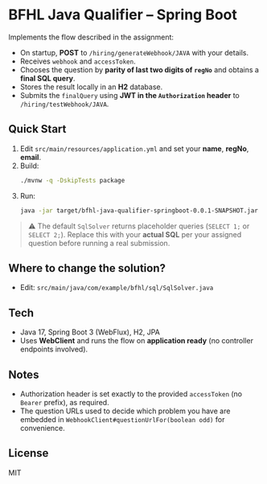 
# BFHL Java Qualifier – Spring Boot

Implements the flow described in the assignment:

- On startup, **POST** to `/hiring/generateWebhook/JAVA` with your details.
- Receives `webhook` and `accessToken`.
- Chooses the question by **parity of last two digits of `regNo`** and obtains a **final SQL query**.
- Stores the result locally in an **H2** database.
- Submits the `finalQuery` using **JWT in the `Authorization` header** to `/hiring/testWebhook/JAVA`.

## Quick Start

1. Edit `src/main/resources/application.yml` and set your **name**, **regNo**, **email**.
2. Build:
   ```bash
   ./mvnw -q -DskipTests package
   ```
3. Run:
   ```bash
   java -jar target/bfhl-java-qualifier-springboot-0.0.1-SNAPSHOT.jar
   ```

> ⚠️ The default `SqlSolver` returns placeholder queries (`SELECT 1;` or `SELECT 2;`). Replace this with your **actual SQL** per your assigned question before running a real submission.

## Where to change the solution?

- Edit: `src/main/java/com/example/bfhl/sql/SqlSolver.java`

## Tech

- Java 17, Spring Boot 3 (WebFlux), H2, JPA
- Uses **WebClient** and runs the flow on **application ready** (no controller endpoints involved).

## Notes

- Authorization header is set exactly to the provided `accessToken` (no `Bearer` prefix), as required.
- The question URLs used to decide which problem you have are embedded in `WebhookClient#questionUrlFor(boolean odd)` for convenience.

## License

MIT
